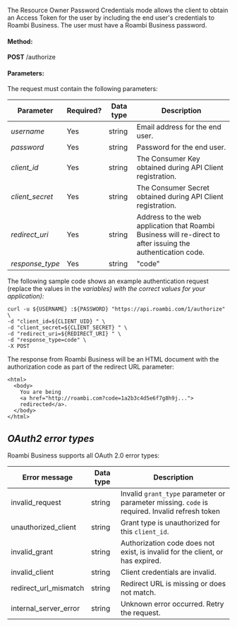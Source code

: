 The Resource Owner Password Credentials mode allows the client to obtain an Access Token for the user by including the end user's credentials to Roambi Business. The user must have a Roambi Business password.

#### Method:

**POST** /authorize

#### Parameters:

The request must contain the following parameters:

| Parameter       | Required? | Data type | Description                                                                                                  |
|-----------------|-----------|-----------|--------------------------------------------------------------------------------------------------------------|
| *username*      | Yes       | string    | Email address for the end user.                                                                              |
| *password*      | Yes       | string    | Password for the end user.                                                                                   |
| *client_id*     | Yes       | string    | The Consumer Key obtained during API Client registration.                                                    |
| *client_secret* | Yes       | string    | The Consumer Secret obtained during API Client registration.                                                 |
| *redirect_uri*  | Yes       | string    | Address to the web application that Roambi Business will re-direct to after issuing the authentication code. |
| *response_type* | Yes       | string    | "code"                                                                                                       |

The following sample code shows an example authentication request (replace the values in the <var>variables} with the correct values for your application):

```
curl -u ${USERNAME} :${PASSWORD} "https://api.roambi.com/1/authorize" \
-d "client_id=${CLIENT_UID} " \
-d "client_secret=${CLIENT_SECRET} " \
-d "redirect_uri=${REDIRECT_URI} " \
-d "response_type=code" \
-X POST
```

The response from Roambi Business will be an HTML document with the authorization code as part of the redirect URL parameter:

```
<html>
  <body>
    You are being
    <a href="http://roambi.com?code=1a2b3c4d5e6f7g8h9j...">
    redirected</a>.
  </body>
</html>
```

*OAuth2 error types*
--------------------

Roambi Business supports all OAuth 2.0 error types:

| Error message         | Data type | Description                                                                                    |
|-----------------------|-----------|------------------------------------------------------------------------------------------------|
| invalid_request       | string    | Invalid `grant_type` parameter or parameter missing. `code` is required. Invalid refresh token |
| unauthorized_client   | string    | Grant type is unauthorized for this `client_id`.                                               |
| invalid_grant         | string    | Authorization code does not exist, is invalid for the client, or has expired.                  |
| invalid_client        | string    | Client credentials are invalid.                                                                |
| redirect_url_mismatch | string    | Redirect URL is missing or does not match.                                                     |
| internal_server_error | string    | Unknown error occurred. Retry the request.                                                     |
